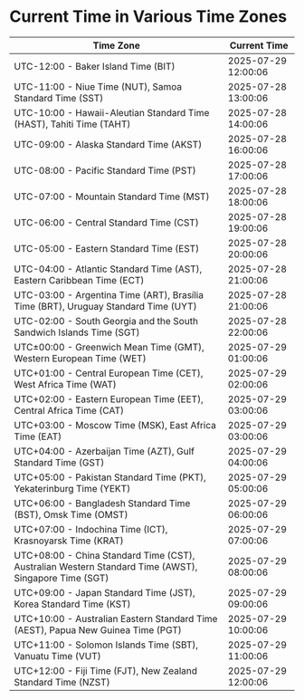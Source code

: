 # Current Time in Various Time Zones

| Time Zone | Current Time |
|-----------|--------------|
| UTC-12:00 - Baker Island Time (BIT) | 2025-07-29 12:00:06 |
| UTC-11:00 - Niue Time (NUT), Samoa Standard Time (SST) | 2025-07-28 13:00:06 |
| UTC-10:00 - Hawaii-Aleutian Standard Time (HAST), Tahiti Time (TAHT) | 2025-07-28 14:00:06 |
| UTC-09:00 - Alaska Standard Time (AKST) | 2025-07-28 16:00:06 |
| UTC-08:00 - Pacific Standard Time (PST) | 2025-07-28 17:00:06 |
| UTC-07:00 - Mountain Standard Time (MST) | 2025-07-28 18:00:06 |
| UTC-06:00 - Central Standard Time (CST) | 2025-07-28 19:00:06 |
| UTC-05:00 - Eastern Standard Time (EST) | 2025-07-28 20:00:06 |
| UTC-04:00 - Atlantic Standard Time (AST), Eastern Caribbean Time (ECT) | 2025-07-28 21:00:06 |
| UTC-03:00 - Argentina Time (ART), Brasília Time (BRT), Uruguay Standard Time (UYT) | 2025-07-28 21:00:06 |
| UTC-02:00 - South Georgia and the South Sandwich Islands Time (SGT) | 2025-07-28 22:00:06 |
| UTC±00:00 - Greenwich Mean Time (GMT), Western European Time (WET) | 2025-07-29 01:00:06 |
| UTC+01:00 - Central European Time (CET), West Africa Time (WAT) | 2025-07-29 02:00:06 |
| UTC+02:00 - Eastern European Time (EET), Central Africa Time (CAT) | 2025-07-29 03:00:06 |
| UTC+03:00 - Moscow Time (MSK), East Africa Time (EAT) | 2025-07-29 03:00:06 |
| UTC+04:00 - Azerbaijan Time (AZT), Gulf Standard Time (GST) | 2025-07-29 04:00:06 |
| UTC+05:00 - Pakistan Standard Time (PKT), Yekaterinburg Time (YEKT) | 2025-07-29 05:00:06 |
| UTC+06:00 - Bangladesh Standard Time (BST), Omsk Time (OMST) | 2025-07-29 06:00:06 |
| UTC+07:00 - Indochina Time (ICT), Krasnoyarsk Time (KRAT) | 2025-07-29 07:00:06 |
| UTC+08:00 - China Standard Time (CST), Australian Western Standard Time (AWST), Singapore Time (SGT) | 2025-07-29 08:00:06 |
| UTC+09:00 - Japan Standard Time (JST), Korea Standard Time (KST) | 2025-07-29 09:00:06 |
| UTC+10:00 - Australian Eastern Standard Time (AEST), Papua New Guinea Time (PGT) | 2025-07-29 10:00:06 |
| UTC+11:00 - Solomon Islands Time (SBT), Vanuatu Time (VUT) | 2025-07-29 11:00:06 |
| UTC+12:00 - Fiji Time (FJT), New Zealand Standard Time (NZST) | 2025-07-29 12:00:06 |
